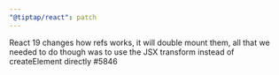 ```yaml
---
"@tiptap/react": patch
---
```


React 19 changes how refs works, it will double mount them, all that we needed to do though was to use the JSX transform instead of createElement directly #5846
